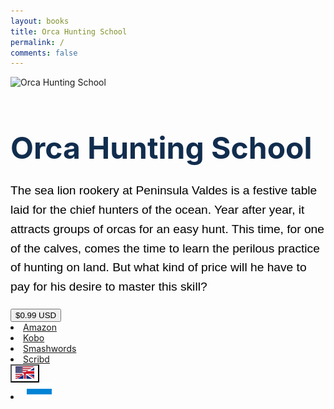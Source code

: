 ```yaml
---
layout: books
title: Orca Hunting School
permalink: /
comments: false
---
```

	
<div class="container-fluid">
    <div id="english-div" style="display: block;">
        <div class="row d-flex justify-content-center text-black bookframe-height">
            <div class="col-xl-2 col-lg-2 col-12 col-sm-6 book-1">
                <img src="{{ site.baseurl }}/assets/images/orcacover.png" alt="Orca Hunting School" style="max-height:580px;"/>
            </div> 
            <div class="col-xl-4 col-lg-4 col-12 col-sm-6 col-mid-2 book-2">
		<h1 class="text-left text-center-sm" style="font-size: 3rem;
                    font-weight: bold;
                    color: #112d4e;
                    margin-bottom: 1.5rem;">Orca Hunting School</h1>
                <p style="font-family: 'Kanit', sans-serif;
                    font-size: 1.2rem;
                    line-height: 1.6;
                    color: #000000;">
                    The sea lion rookery at Peninsula Valdes is a festive table laid for the chief hunters of the ocean. Year after year, it attracts groups of orcas for an easy hunt. This time, for one of the calves, comes the time to learn the perilous practice of hunting on land. But what kind of price will he have to pay for his desire to master this skill?
                </p>
                <div class="btn-group dropright">
                    <button class="btn btn-lg btn-success dropdown-toggle" type="button" data-toggle="dropdown" aria-haspopup="true" aria-expanded="false">$0.99 USD</button>			
                    <div class="dropdown-menu text-dark">
                        <li class="dropdown-item">
                            <a href="https://www.amazon.com/dp/B01MDU6A44/" rel="nofollow" target="_blank">Amazon</a>
                        </li>
                        <li class="dropdown-item">
                            <a href="https://www.kobo.com/ww/en/ebook/orca-hunting-school" rel="nofollow" target="_blank">Kobo</a>
                        </li>
                        <li class="dropdown-item">
                            <a href="https://www.smashwords.com/books/view/678230" rel="nofollow" target="_blank">Smashwords</a>
                        </li>
                        <li class="dropdown-item">
                            <a href="https://www.scribd.com/book/330029998/Orca-Hunting-School" rel="nofollow" target="_blank">Scribd</a>
                        </li>
                    </div>
                </div>
                <div class="btn-group dropdown">
                    <button class="btn btn-lg dropdown-toggle" style="background-color: transparent;" type="button" id="languageDropdown" data-toggle="dropdown" aria-haspopup="true" aria-expanded="false">
                        <img src="/assets/ui/English.svg" height="20px" width="30px" alt="English">
                    </button>
                    <div class="dropdown-menu languageDropdown-menu text-dark">
                        <li class="languageDropdown-item">
                            <button class="btn btn-lg" style="background-color: transparent; border: 1px;" onclick="togglePanel()">
                                <img src="/assets/ui/Russian.svg" height="auto" width="40px" alt="Russian">
                            </button>
                        </li>
                    </div>
                </div>
            </div>
        </div>
    </div>

<div id="russian-div" style="display: none;">
			<div class="row d-flex justify-content-center text-black" style="align-items: center; height: 61vh;">
			<div class="col-xl-2 col-lg-2 col-12 col-sm-6 book-1">
					<img src="{{ site.baseurl }}/assets/images/koscover.jpg" alt="Косатка. Школа охоты" style="max-height:580px;"/>
				</div> 
				<div class="col-xl-5 col-lg-5 col-12 col-sm-6 col-mid-2 book-2">
					<h1 class="text-left text-center-sm" style="font-size: 3rem;
		      font-weight: bold;
		      color: #112d4e;
		      margin-bottom: 1.5rem;">Косатка. Школа охоты</h1>
					<p style="font-family: 'Kanit', sans-serif; font-size: 1.2rem;
		      line-height: 1.6; color:#000000;">
		Лежбище морских львов на полуострове Вальдес — словно накрытый праздничный стол для главных охотников океана. Из года в год к нему сплываются группы косаток в погоне за лёгкой добычей. На сей раз и для одного из детёнышей наступает время научиться опасному искусству охоты на суше. Но какую цену ему придётся заплатить за это мастерство?
					</p>
	<div class="btn-group dropright">
	<button class="btn btn-lg btn-success dropdown-toggle" type="button" data-toggle="dropdown" aria-haspopup="true" aria-expanded="false">1.60 €</button>			
		  <div class="dropdown-menu text-dark">
			  <li class="dropdown-item">
			  <a href="https://ridero.ru/books/kosatka_shkola_okhoty/" rel="nofollow" target="_blank">Ridero</a>
			  </li>
     			  <li class="dropdown-item">
			  <a href="https://www.litres.ru/book/orson-de-vitt/kosatka-shkola-ohoty-21161411" rel="nofollow" target="_blank">Litres</a>
			  </li>
          		  <li class="dropdown-item">
			  <a href="https://www.ozon.ru/product/149469381/?oos_search=false" rel="nofollow" target="_blank">Ozon</a>
			  </li>
		</div></div><div class="btn-group dropdown">
					 <button class="btn btn-lg dropdown-toggle" style="background-color: transparent;" type="button" id="languageDropdown" data-toggle="dropdown" aria-haspopup="true" aria-expanded="false"><img src="/assets/ui/Russian.svg" height="auto" width="40px" alt="Russian"></button>
					  <div class="dropdown-menu languageDropdown-menu text-dark">
						  <li class="languageDropdown-item">
							  <button class="btn btn-lg" style="background-color: transparent; border: 1px;" onclick="togglePanel()"><img src="/assets/ui/English.svg" height="auto" width="40px" alt="English"></button>
                        </li>
                    </div>
                </div>
            </div>
        </div>
    </div>
</div>
